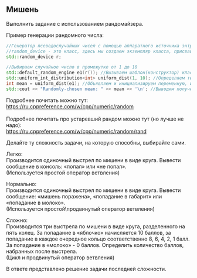 <h2>Мишень</h2>
Выполнить задание с использованием рандомайзера. <br>

Пример генерации рандомного числа: <br>

```c++
//Генератор псеводослучайных чисел с помощью аппаратного источника энтропии
//random_device - это класс, здесь мы создаем экземпляр класса, присваивая ему идентификатор r;
std::random_device r;

//Выбираем случайное число в промежутке от 1 до 10
std::default_random_engine e1(r()); //Вызываем шаблон(конструктор) класса default_random_engine, аргументом является экземпляр объекта random_device, идентификатор - e1 (example1).
std::uniform_int_distribution<int> uniform_dist(1, 10); //Определяем тип данных, в данном случае int, определяем промежуток, в данном случае от 1 до 10.
int mean = uniform_dist(e1); //Объявляем и инициализируем переменную, используя метод класса random, аргументом является экземпляр класса default_random_engine.
std::cout << "Randomly-chosen mean: " << mean << '\n'; //Выводим полученное рандомное числа типа int
```


Подробнее почитать можно тут: <br> https://ru.cppreference.com/w/cpp/numeric/random <br> <br>
Подробнее почитать про устаревший рандом можно тут (но лучше не надо): <br> https://ru.cppreference.com/w/cpp/numeric/random/rand <br>

Делайте ту сложность задачи, на которую способны, выбирайте сами. <br>

Легко: <br>
Производится одиночный выстрел по мишени в виде круга. Вывести сообщение в консоль: «попал» или «не попал». <br>
(Используется простой оператор ветвления) <br>

Нормально: <br>
Производится одиночный выстрел по мишени в виде круга. Вывести сообщение: «мишень поражена», «попадание в габарит» или «попадание в молоко». <br>
(Используется простой\продвинутый оператор ветвления) <br>

Сложно: <br>
Производится три выстрела по мишени в виде круга, разделенного на пять колец. За попадание в «яблочко» начисляется 10 баллов, за попадание в каждое очередное кольцо соответственно 8, 6, 4, 2, 1 балл. За попадание в «молоко» - 0 баллов. Определить количество баллов, набранных после выстрела. <br> 
(Цикл и продвинутый оператор ветвления)<br>


В ответе представлено решение задачи последней сложности.
